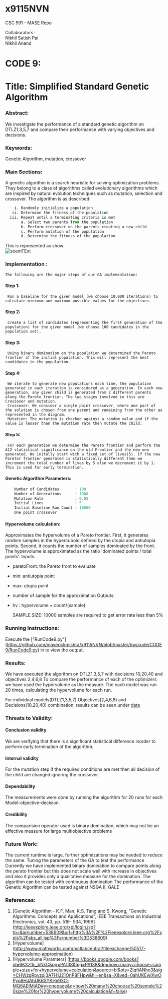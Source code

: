 # x9115NVN
CSC 591 - MASE Repo

Collaborators :   
Nikhil Satish Pai   
Nikhil Anand  

# CODE 9:   
# Title: Simplified Standard Genetic Algorithm

### Abstract:   
We investigate the performance of a standard genetic algorithm on DTLZ1,3,5,7 and compare their performance with varying objectives and decisions. 

### Keywords:    
Genetic Algorithm, mutation, crossover

### Main Sections:   
  A genetic algorithm is a search heuristic for solving optimization problems. They belong to a class of algorithms called evolutionary algorithms which are inspired by natural evolution techniques such as mutation, selection and crossover.
  The algorithm is as described:     
```python
    i. Randomly initialize a population     
   ii. Determine the fitness of the population      
  iii. Repeat until a terminating criteria is met        
       a. Select two parents from the population         
       b. Perform crossover on the parents creating a new child        
       c. Perform mutation of the population             
       d. Determine the fitness of the population          
```     
This is represented as show:      
![soemTExt](./img/GA_WORKING.png)


### Implementation :     
    The following are the major steps of our GA implementation:    
#### Step 1: 
     Run a baseline for the given model (we choose 10,000 iterations) to calculate minimum and maximum possible values for the objectives.
#### Step 2: 
     Create a list of candidates (representing the first generation of the population) for the given model (we choose 100 candidates in the population set).
#### Step 3:   
     Using binary domination on the population we determined the Pareto frontier of the initial population. This will represent the best candidates in the population.

#### Step 4:    
     We iterate to generate new populations each time, the population generated in each iteration is considered as a generation. In each new generation, any given child is generated from 2 different parents along the Pareto frontier. The two stages involved in this are Crossover and mutation.
     Crossover: We consider a single point crossover, where one part of the solution is chosen from one parent and remaining from the other as represented in the diagram.
     Mutation: The mutation is checked against a random value and if the value is lesser than the mutation rate then mutate the child.

#### Step 5:        
     For each generation we determine the Pareto frontier and perform the A12 statistical significance on the old Frontier and the new one generated. We initally start with a fixed set of lives(5). If the new Paretor frontier generated is statistically different then we increment the total number of lives by 5 else we decrement it by 1. This is used for early termination.

#### Genetic Algorithm Parameters:
```python   
    Number of Candidates       : 100     
    Number of Generations      : 1000
    Mutation Rate              : 0.05     
    Initial Lives              : 5
    Initial Baseline Run Count : 10000 
    One point crossover
```
#### Hypervolume calculation: 
   Approximates the hypervolume of a Pareto frontier. First, it generates random samples in the hypercuboid defined by the utopia and antiutopia
 points. Second, it counts the number of samples dominated by the front. The hypervolume is approximated as the ratio 'dominated points / total 
 points'. 
 Inputs: 
 - paretoFront: the Pareto front to evaluate 
 - min: antiutopia point 
 - max: utopia point 
 - number of sample for the approximation
 Outputs: 
 - hv : hypervolume = count/(sample)        

   SAMPLE SIZE:
   10000 samples are required to get error rate less than 5%
  
### Running Instructions:    
  Execute the ["RunCode9.py"] (https://github.com/maverickmishra/x9115NVN/blob/master/hw/code/CODE9/RunCode9.py) in to view the output.     


### Results:  
  We have executed the algorithm on DTLZ1,3,5,7 with decisions 10,20,40 and objectives 2,4,6,8 
  To compare the performance of each of the optimizers we have used the hypervolume as the measure. The each model was run 20 times, calculating the hypervolume for each run.




  For individual models(DTLZ1,3,5,7) Objectives(2,4,6,8) and Decisions(10,20,40) combination, results can be seen under [data](https://github.com/maverickmishra/x9115NVN/tree/master/hw/code/CODE9/data)


### Threats to Validity:   
#### Conclusion validity
  We are verifying that there is a significant statistical difference inorder to perform early termination of the algorithm.

#### Internal validity
  For the mutation step if the required conditions are met then all decision of the child are changed ignoring the crossover.

#### Dependability
 The measurements were done by running the algorithm for 20 runs for each Model-objective-decision.

#### Credibility    
 The comparision operator used is binary domination, which may not be an effective measure for large multiobjective problems

### Future Work:   
  The current runtime is large, further optimizations may be needed to reduce the same.
  Tuning the parameters of the GA to test the performance 
  Currently we have implemented binary domination to compare points along the perato frontier but this does not scale well with increase in objectives and also it provides only a qualitative measure for the domination. The algorithm can be tested with continuous domination
  The performance of the Genetic Algorithm can be tested against NSGA II, GALE


### References:          
1. [Genetic Algorithm - K.F. Man, K.S. Tang and S. Kwong, "Genetic Algorithms: Concepts and Applications", IEEE Transactions on Industrial Electronics, vol. 43, pp. 519- 534, 1996] (http://ieeexplore.ieee.org/xpl/login.jsp?tp=&arnumber=538609&url=http%3A%2F%2Fieeexplore.ieee.org%2Fxpls%2Fabs_all.jsp%3Farnumber%3D538609)
2. [Hypervolume] (http://www.mathworks.com/matlabcentral/fileexchange/50517-hypervolume-approximation)
3. [Hypervolume Paramters] (https://books.google.com/books?id=6K3zflc_bNkC&pg=PA138&lpg=PA138&dq=how+many+choose+sample+size+for+hypervolume+calculation&source=bl&ots=ZlqfiANho3&sig=CHWzgRpvzqj3A7H1J21OnP8FHpw&hl=en&sa=X&ved=0ahUKEwiXwOPyp8HJAhUK6SYKHe93C-MQ6AEIMjAD#v=onepage&q=how%20many%20choose%20sample%20size%20for%20hypervolume%20calculation&f=false)
